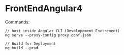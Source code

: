 # FrontEndAngular4

Commands:


```
// host inside Angular CLI (Developement Envirement)
ng serve --proxy-config proxy.conf.json
```

```
// Build for Deployment
ng build --prod
```
